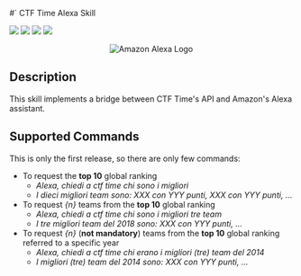 #` CTF Time Alexa Skill

[![](https://img.shields.io/github/issues/AzraelSec/alexa_ctf_time_skill.svg?style=popout-square)](https://github.com/AzraelSec/alexa_ctf_time_skill)
[![](https://img.shields.io/github/forks/AzraelSec/alexa_ctf_time_skill.svg?style=popout-square)](https://github.com/AzraelSec/alexa_ctf_time_skill)
[![](https://img.shields.io/github/stars/AzraelSec/alexa_ctf_time_skill.svg?style=popout-square)](https://github.com/AzraelSec/alexa_ctf_time_skill)
[![](https://img.shields.io/github/license/AzraelSec/alexa_ctf_time_skill.svg?style=popout-square)](https://github.com/AzraelSec/alexa_ctf_time_skill)


<center>
<img alt="Amazon Alexa Logo" src="https://m.media-amazon.com/images/G/01/mobile-apps/dex/avs/docs/ux/branding/mark2._TTH_.png">
</center>

## Description
This skill implements a bridge between CTF Time's API and Amazon's Alexa assistant.

## Supported Commands
This is only the first release, so there are only few commands:

- To request the **top 10** global ranking
  - *Alexa, chiedi a ctf time chi sono i migliori*
  - *I dieci migliori team sono: XXX con YYY punti, XXX con YYY punti, ...*
- To request *{n}* teams from the **top 10** global ranking
  - *Alexa, chiedi a ctf time chi sono i migliori tre team*
  - *I tre migliori team del 2018 sono: XXX con YYY punti, ...*
- To request *{n}* (__not mandatory__) teams from the **top 10** global ranking referred to a specific year
  - *Alexa, chiedi a ctf time chi erano i migliori (tre) team del 2014*
  - *I migliori (tre) team del 2014 sono: XXX con YYY punti, ...*